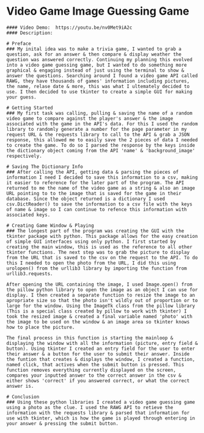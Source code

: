 # Video Game Image Guessing Game
    #### Video Demo:  https://youtu.be/nv0Met9iA2c
    #### Description:

    # Preface
    ### My inital idea was to make a trivia game, I wanted to grab a question, ask for an answer & then compare & display weather the question was answered correctly. Continuing my planning this evolved into a video game guessing game, but I wanted to do something more graphical & engaging instead of just using the terminal to show & answer the questions. Searching around I found a video game API called RAWG, they have thousands of games' information including pictures, the name, relase date & more, this was what I ultemately decided to use. I then decided to use tkinter to create a simple GUI for making your guess.

    # Getting Started
    ### My first task was calling, pulling & saving the name of a random video game to compare against the player's answer & the image associated with the game in the API's data. For this I used the random library to randomly generate a number for the page parameter in my request URL & the requests library to call to the API & grab a JSON response, this allowed me to easily save the 2 pieces of data I needed to create the game. To do so I parsed the response by the keys inside the dictionary object coming from the API 'name' & 'background_image' respectively.

    # Saving The Dictionary Info
    ### After calling the API, getting data & parsing the pieces of information I need I decided to save this information to a csv, making it easier to reference for the later part of the program. The API returned to me the name of the video game as a string & also an image URL pointing to to the image that is saved for the game in their database. Since the object returned is a dictionary I used csv.DictReader() to save the information to a csv file with the keys of name & image so I can continue to refence this information with associated keys.

    # Creating Game Window & Playing
    ### The longest part of the program was creating the GUI with the tkinter package with python. This package allows for the easy creation of simple GUI interfaces using only python. I first started by creating the main window, this is used as the reference to all other tkinter functions. The next step was to grab the picture to display from the URL that is saved to the csv on the request to the API. To do this I needed to open the photo from the URL, I did this using urolopen() from the urllib3 library by importing the function from urllib3.requests.

    After opening the URL containing the image, I used Image.open() from the pillow python library to open the image as an object I can use for display. I then created a separate function to resize the image to an apropriate size so that the photo isn't wildly out of proportion or to large for the window. Using the ImageTk class from the pillow library (This is a special class created by pillow to work with tkinter) I took the resized image & created a final variable named 'photo' with the image to be used on the window & an image area so tkinter knows how to place the picture.

    The final process in this function is starting the mainloop & displaying the window with all the information (picture, entry field & button). Using tkinter I created an entry field for the user to enter their answer & a button for the user to submit their answer. Inside the funtion that creates & displays the window, I created a function, named click, that actives when the submit button is pressed. This function removes everything currently displayed on the screen, compares your inputted answer to the correct answer in the csv & either shows 'correct' if you answered correct, or what the correct answer is.

    # Conclusion
    ### Using these python libraries I created a video game guessing game using a photo as the clue. I used the RAWG API to retieve the information with the requests library & parsed that information for use with tkinter, which is how the game is played through entering in your answer & pressing the submit button.
